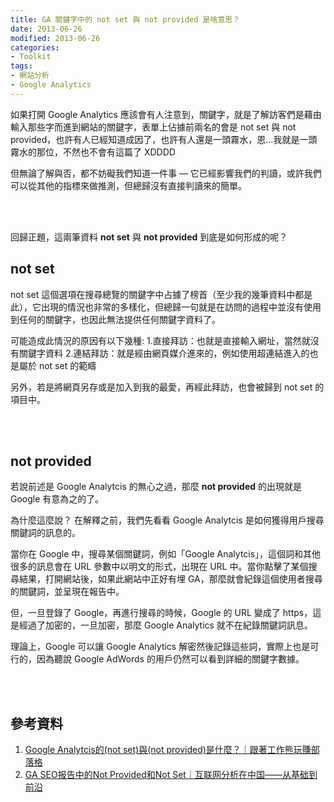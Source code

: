 ```yaml
---
title: GA 關鍵字中的 not set 與 not provided 是啥意思？
date: 2013-06-26
modified: 2013-06-26
categories:
- Toolkit
tags:
- 網站分析
- Google Analytics
--- 
```


如果打開 Google Analytics 應該會有人注意到，<span class='highlighting'>關鍵字</span>，就是了解訪客們是藉由輸入那些字而進到網站的關鍵字，表單上佔據前兩名的會是 <span class='highlighting'>not set</span> 與 <span class='highlighting'>not provided</span>，也許有人已經知道成因了，也許有人還是一頭霧水，恩...我就是一頭霧水的那位，不然也不會有這篇了 XDDDD
  
但無論了解與否，都不妨礙我們知道一件事 — 它已經影響我們的判讀，或許我們可以從其他的指標來做推測，但總歸沒有直接判讀來的簡單。

<!--more-->
<br><br> 

回歸正題，這兩筆資料 **not set** 與 **not provided** 到底是如何形成的呢？

## not set
not set 這個選項在搜尋總覽的關鍵字中占據了榜首（至少我的幾筆資料中都是此），它出現的情況也非常的多樣化，但總歸一句就是在訪問的過程中並<span class='highlighting'>沒有使用到任何的關鍵字</span>，也因此無法提供任何關鍵字資料了。

可能造成此情況的原因有以下幾種:
1.直接拜訪：也就是直接輸入網址，當然就沒有關鍵字資料
2.連結拜訪：就是經由網頁媒介進來的，例如使用超連結進入的也是屬於 not set 的範疇

另外，若是將網頁另存或是加入到我的最愛，再經此拜訪，也會被歸到 not set 的項目中。

<br><br>

## not provided
若說前述是 Google Analytcis 的無心之過，那麼 **not provided** 的出現就是 Google <span class='highlighting'>有意為之</span>的了。

為什麼這麼說？
在解釋之前，我們先看看 Google Analytcis 是如何獲得用戶搜尋關鍵詞的訊息的。

當你在 Google 中，搜尋某個關鍵詞，例如「Google Analytcis」，這個詞和其他很多的訊息會在 URL 參數中以明文的形式，出現在 URL 中。當你點擊了某個搜尋結果，打開網站後，如果此網站中正好有埋 GA，那麼就會紀錄這個使用者搜尋的關鍵詞，並呈現在報告中。

但，一旦登錄了 Google，再進行搜尋的時候，Google 的 URL 變成了 <span class='highlighting'>https</span>，這是經過了加密的，一旦加密，那麼 Google Analytics 就不在紀錄關鍵詞訊息。

理論上，Google 可以讓 Google Analytics 解密然後記錄這些詞，實際上也是可行的，因為聽說 Google AdWords 的用戶仍然可以看到詳細的關鍵字數據。


<br><br> 

## 參考資料 
1. [Google Analytcis的(not set)與(not provided)是什麼？｜跟著工作熊玩賺部落格](http://www.blogfuntw.com/2012/11/analytics-not-set-provided/) 
2. [GA SEO报告中的Not Provided和Not Set｜互联网分析在中国——从基础到前沿](http://www.chinawebanalytics.cn/ga-not-provided-and-not-set/) 